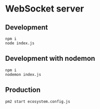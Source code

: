 # WebSocket server

## Development
```
npm i
node index.js
```

## Development with nodemon
```
npm i
nodemon index.js
```


## Production
```
pm2 start ecosystem.config.js
```